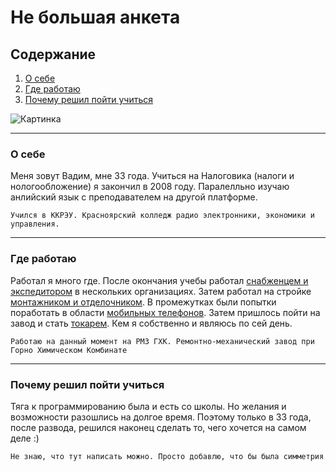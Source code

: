 # Не большая анкета

## Содержание

1. [О себе](#о-себе)
2. [Где работаю](#где-работаю)
3. [Почему решил пойти учиться](#почему-решил-пойти-учиться)

![Картинка](https://www.opentv.tv/wp-content/uploads/2021/03/shutterstock_701884420-1024x604.jpg)

---
### О себе

Меня зовут Вадим, мне 33 года. Учиться на Налоговика (налоги и нологообложение) я закончил в 2008 году. Паралелльно изучаю анлийский язык с преподавателем на другой платформе. 

```
Учился в ККРЭУ. Красноярский колледж радио электронники, экономики и управления.
```

---
### Где работаю

Работал я много где. После окончания учебы работал [снабженцем и экспедитором](https://unilog.ru/upload/iblock/e37/e37b800689f57eb68743e66b03c6bae1.jpg) в нескольких организациях. Затем работал на стройке [монтажником и отделочником](https://1c-reklama.ru/upload/iblock/aed/aeded97eeca6a8251ae2ee0cd8ac525f.jpeg). В промежутках были попытки поработать в области [мобильных телефонов](https://cache3.youla.io/files/images/720_720_out/5c/78/5c78ca4fd67750a3c0202d08.jpg). Затем пришлось пойти на завод и стать [токарем](https://www.profguide.io/images/article/a/8/CB9EYwGWVD.jpg). Кем я собственно и являюсь по сей день.

```
Работаю на данный момент на РМЗ ГХК. Ремонтно-механический завод при Горно Химическом Комбинате
```

---
### Почему решил пойти учиться
Тяга к программированию была и есть со школы. Но желания и возможности разошлись на долгое время. Поэтому только в 33 года, после развода, решился наконец сделать то, чего хочется на самом деле :)

```
Не знаю, что тут написать можно. Просто добавлю, что бы была симметрия 
```


